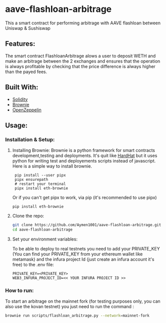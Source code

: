 # aave-flashloan-arbitrage
This a smart contract for performing arbitrage with AAVE flashloan between Uniswap &amp; Sushiswap

## Features:
The smart contract FlashloanArbitrage alows a user to deposit WETH and make an arbitrage between the 2 exchanges and ensures that the operation is always profitable by checking that the price difference is always higher than the payed fees.

## Built With:

* [Solidity](https://docs.soliditylang.org/)
* [Brownie](https://eth-brownie.readthedocs.io)
* [OpenZeppelin](https://docs.openzeppelin.com)

## Usage:

### Installation & Setup:

1. Installing Brownie: Brownie is a python framework for smart contracts development,testing and deployments. It's quit like [HardHat](https://hardhat.org) but it uses python for writing test and deployements scripts instead of javascript.
   Here is a simple way to install brownie.
   ```
    pip install --user pipx
    pipx ensurepath
    # restart your terminal
    pipx install eth-brownie
   ```
   Or if you can't get pipx to work, via pip (it's recommended to use pipx)
    ```
    pip install eth-brownie
    ```
   
3. Clone the repo:
   ```sh
   git clone https://github.com/Aymen1001/aave-flashloan-arbitrage.git
   cd aave-flashloan-arbitrage
   ```

4. Set your environment variables:

   To be able to deploy to real testnets you need to add your PRIVATE_KEY (You can find your PRIVATE_KEY from your ethereum wallet like metamask) and the infura project Id (just create an infura account it's free) to the .env file:
   ```
   PRIVATE_KEY=<PRIVATE_KEY>
   WEB3_INFURA_PROJECT_ID=<< YOUR INFURA PROJECT ID >>
   ```
### How to run:

To start an arbitrage on the mainnet fork (for testing purposes only, you can also use the kovan testnet) you just need to run the command :
   ```sh
   brownie run scripts/flashloan_arbitrage.py --network=mainnet-fork
   ```

